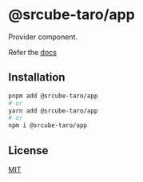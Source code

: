 # @srcube-taro/app

Provider component.

Refer the [docs](https://srcube-taro.vercel.app/docs/components/app)

## Installation

```bash
pnpm add @srcube-taro/app
# or
yarn add @srcube-taro/app
# or
npm i @srcube-taro/app
```

## License

[MIT](https://github.com/srcube/srcube-taro/blob/main/LICENSE.md)
